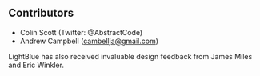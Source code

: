 Contributors
------------
* Colin Scott (Twitter: @AbstractCode)
* Andrew Campbell (cambellja@gmail.com)

LightBlue has also received invaluable design feedback from James Miles and Eric Winkler.